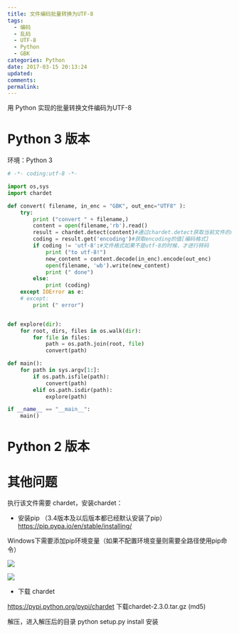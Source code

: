 ```yaml
---
title: 文件编码批量转换为UTF-8
tags:
  - 编码
  - 乱码
  - UTF-8
  - Python
  - GBK
categories: Python
date: 2017-03-15 20:13:24
updated:
comments:
permalink:
---
```



用 Python 实现的批量转换文件编码为UTF-8

# Python 3 版本

环境：Python 3

<!--more-->

```python
# -*- coding:utf-8 -*-

import os,sys
import chardet

def convert( filename, in_enc = "GBK", out_enc="UTF8" ):
    try:
        print ("convert " + filename,)
        content = open(filename,'rb').read()
        result = chardet.detect(content)#通过chardet.detect获取当前文件的编码格式串，返回类型为字典类型
        coding = result.get('encoding')#获取encoding的值[编码格式]
        if coding != 'utf-8':#文件格式如果不是utf-8的时候，才进行转码
            print ("to utf-8!")
            new_content = content.decode(in_enc).encode(out_enc)
            open(filename, 'wb').write(new_content)
            print (" done")
        else:
            print (coding)
    except IOError as e:
    # except:
        print (" error")


def explore(dir):
    for root, dirs, files in os.walk(dir):
        for file in files:
            path = os.path.join(root, file)
            convert(path)

def main():
    for path in sys.argv[1:]:
        if os.path.isfile(path):
            convert(path)
        elif os.path.isdir(path):
            explore(path)

if __name__ == "__main__":
    main()
```

# Python 2 版本


# 其他问题

执行该文件需要 chardet，安装chardet：

- 安装pip （3.4版本及以后版本都已经默认安装了pip）
https://pip.pypa.io/en/stable/installing/

Windows下需要添加pip环境变量（如果不配置环境变量则需要全路径使用pip命令）

![](http://oduq3lfcc.bkt.clouddn.com/image/python/piphome.png)

![](http://oduq3lfcc.bkt.clouddn.com/image/python/pythonhone.png)

- 下载 chardet

https://pypi.python.org/pypi/chardet 下载chardet-2.3.0.tar.gz (md5)

解压，进入解压后的目录 python setup.py install 安装


